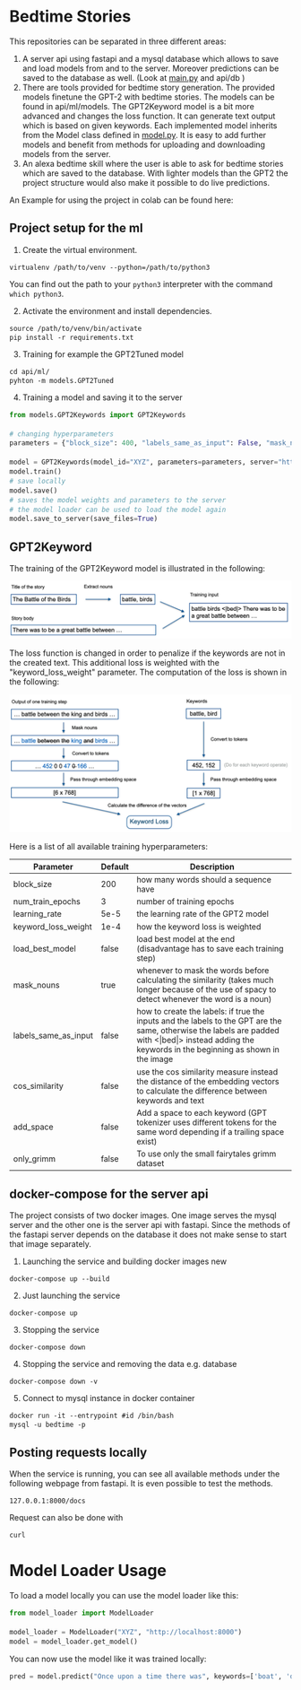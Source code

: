 # Bedtime Stories

This repositories can be separated in three different areas:
1. A server api using fastapi and a mysql database which allows to save and load
   models from and to the server. Moreover predictions can be saved to the
   database as well. (Look at [main.py](api/main.py) and api/db )
2. There are tools provided for bedtime story generation. The provided models
   finetune the GPT-2 with bedtime stories. The models can be found in
   api/ml/models. The GPT2Keyword model is a bit more advanced and changes the
   loss function. It can generate text output which is based on given keywords. 
   Each implemented model inherits from the Model class defined
   in [model.py](api/ml/models/model.py). It is easy to add further models and
   benefit from methods for uploading and downloading models from the server.
3. An alexa bedtime skill where the user is able to ask for bedtime stories
   which are saved to the database. With lighter models than the GPT2 the
   project structure would also make it possible to do live predictions. 

An Example for using the project in colab can be found here: 

## Project setup for the ml
1. Create the virtual environment.
```
virtualenv /path/to/venv --python=/path/to/python3
```
You can find out the path to your `python3` interpreter with the command `which python3`.

2. Activate the environment and install dependencies.
```
source /path/to/venv/bin/activate
pip install -r requirements.txt
```

3. Training for example the GPT2Tuned model
```
cd api/ml/
pyhton -m models.GPT2Tuned
```

4. Training a model and saving it to the server
```python
from models.GPT2Keywords import GPT2Keywords

# changing hyperparameters
parameters = {"block_size": 400, "labels_same_as_input": False, "mask_nouns": False, "keyword_loss_weight": 1e-5, "num_train_epochs": 3, "load_best_model": True}

model = GPT2Keywords(model_id="XYZ", parameters=parameters, server="http://localhost:8000")
model.train()
# save locally
model.save()
# saves the model weights and parameters to the server
# the model loader can be used to load the model again
model.save_to_server(save_files=True)
```

## GPT2Keyword
The training of the GPT2Keyword model is illustrated in the following:

![Training GPTKeyword](images/training_gpt2keyword.png)

The loss function is changed in order to penalize if the keywords are not in the
 created text. This additional loss is weighted with the "keyword_loss_weight"
 parameter. The computation of the loss is shown in the following:

![Training GPTKeyword](images/loss_gpt2keyword.png)

Here is a list of all available training hyperparameters:

| Parameter      | Default      | Description     |
| ------------- | ---------- | ----------- |
| block_size | 200  | how many words should a sequence have |
| num_train_epochs | 3 | number of training epochs |
| learning_rate| 5e-5 | the learning rate of the GPT2 model |
| keyword_loss_weight | 1e-4 | how the keyword loss is weighted|
| load_best_model | false | load best model at the end (disadvantage has to save each training step) |
| mask_nouns | true | whenever to mask the words before calculating the similarity (takes much longer because of the use of spacy to detect whenever the word is a noun)|
| labels_same_as_input | false | how to create the labels: if true the inputs and the labels to the GPT are the same, otherwise the labels are padded with <\|bed\|> instead adding the keywords in the beginning as shown in the image|
| cos_similarity | false | use the cos similarity measure instead the distance of the embedding vectors to calculate the difference between keywords and text |
| add_space | false | Add a space to each keyword (GPT tokenizer uses different tokens for the same word depending if a trailing space exist)|
| only_grimm | false | To use only the small fairytales grimm dataset|


## docker-compose for the server api
The project consists of two docker images. One image serves the mysql server and
the other one is the server api with fastapi. Since the methods of the
fastapi server depends on the database it does not make sense to start that image
separately.

1. Launching the service and building docker images new
```
docker-compose up --build
```

2. Just launching the service
```
docker-compose up
```

3. Stopping the service
```
docker-compose down
```

4. Stopping the service and removing the data e.g. database
```
docker-compose down -v
```

5. Connect to mysql instance in docker container
```
docker run -it --entrypoint #id /bin/bash
mysql -u bedtime -p
```

## Posting requests locally
When the service is running, you can see all available methods under the
following webpage from fastapi. It is even possible to test the methods. 
```
127.0.0.1:8000/docs
```
Request can also be done with
```
curl
```

# Model Loader Usage

To load a model locally you can use the model loader like this:
```python
from model_loader import ModelLoader

model_loader = ModelLoader("XYZ", "http://localhost:8000")
model = model_loader.get_model()
```

You can now use the model like it was trained locally:
```python
pred = model.predict("Once upon a time there was", keywords=['boat', 'dog'], max_length=300)
```
